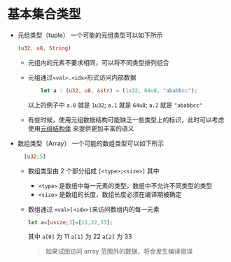 # 基本集合类型

- 元组类型（tuple）
  一个可能的元组类型可以如下所示

  ```rust
  (u32, u8, String)
  ```

  - 元组内的元素不要求相同，可以将不同类型排列组合
  - 元组通过`<val>.<idx>`形式访问内部数据

    ```rust
        let a : (u32, u8, &str) = (1u32, 64u8, "ababbcc");
    ```

    以上的例子中 `a.0` 就是 `1u32`;
    `a.1` 就是 `64u8`;
    `a.2` 就是 `"ababbcc"`

  - 有些时候，使用元组数据结构可能缺乏一些类型上的标识，此时可以考虑使用[元组结构体](../chapter7/tuple_struct.md) 来提供更加丰富的语义

- 数组类型（Array）
  一个可能的数组类型可以如下所示

  ```rust
    [u32;5]
  ```

  - 数组类型由 2 个部分组成 `[<type>;<size>]`
    其中

    - `<type>` 是数组中每一元素的类型，数组中不允许不同类型的类型
    - `<size>` 是数组的长度，数组长度必须在编译期被确定

  - 数组通过 `<val>[<idx>]`来访问数组内的每一元素

    ```rust
    let a=[usize;3]=[11,22,33];
    ```

    其中 `a[0]` 为 11
    `a[1]` 为 22
    `a[2]` 为 33

    > 如果试图访问 array 范围外的数据，将会发生编译错误
